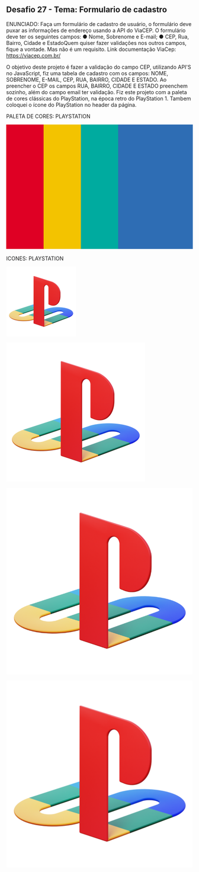 ## Desafio 27 - Tema: Formulario de cadastro

<p align="justify">

ENUNCIADO: Faça um formulário de cadastro de usuário, o formulário deve puxar as informações de endereço usando a API do ViaCEP. O formulário deve ter os seguintes campos:
● Nome, Sobrenome e E-mail;
● CEP, Rua, Bairro, Cidade e EstadoQuem quiser fazer validações nos outros campos, fique a vontade. Mas não é um requisito. Link documentação ViaCep: https://viacep.com.br/ 

O objetivo deste projeto é fazer a validação do campo CEP, utilizando API'S no JavaScript, fiz uma tabela de cadastro com os campos: NOME, SOBRENOME, E-MAIL, CEP, RUA, BAIRRO, CIDADE E ESTADO.
Ao preencher o CEP os campos RUA, BAIRRO, CIDADE E ESTADO preenchem sozinho, além do campo email ter validação. Fiz este projeto com a paleta de cores clássicas do PlayStation, na época retro do PlayStation 1. Tambem coloquei o ícone do PlayStation no header da página.

PALETA DE CORES: PLAYSTATION

 ![paleta de cores.png](https://github.com/PedroYokada/desafio27kick/blob/main/paleta%20de%20cores.png)

 ICONES: PLAYSTATION

  ![icons8-playstation-188.png](https://github.com/PedroYokada/desafio27kick/blob/main/icones/icons8-playstation-188.png)

  ![icons8-playstation-375.png](https://github.com/PedroYokada/desafio27kick/blob/main/icones/icons8-playstation-375.png)

  ![icons8-playstation-750.png](https://github.com/PedroYokada/desafio27kick/blob/main/icones/icons8-playstation-750.png)

  ![icons8-playstation-1500.png](https://github.com/PedroYokada/desafio27kick/blob/main/icones/icons8-playstation-1500.png)
  
</p>

